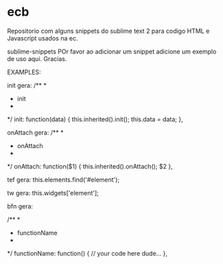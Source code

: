 ecb
===

Repositorio com alguns snippets do sublime text 2 para codigo HTML e Javascript usados na ec.

sublime-snippets
POr favor ao adicionar um snippet adicione um exemplo de uso aqui. Gracias.

EXAMPLES: 

init gera:
/**
*
* init
*
*/
init: function(data) {
	this.inherited().init(); 
	this.data = data;
},

onAttach gera:
/**
*
* onAttach
*
*/
onAttach: function($1) { 
	this.inherited().onAttach();
	$2
},

tef gera:
this.elements.find('#element');

tw gera:
this.widgets['element'];

bfn gera:

/**
*
* functionName
*
*/
functionName: function() {
	// your code here dude... 
},